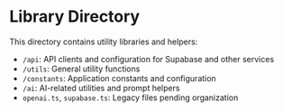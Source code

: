 # Library Directory

This directory contains utility libraries and helpers:

- `/api`: API clients and configuration for Supabase and other services
- `/utils`: General utility functions
- `/constants`: Application constants and configuration
- `/ai`: AI-related utilities and prompt helpers
- `openai.ts`, `supabase.ts`: Legacy files pending organization 
